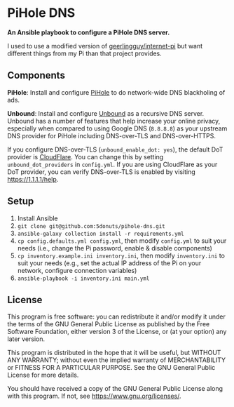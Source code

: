 # PiHole DNS

**An Ansible playbook to configure a PiHole DNS server.**

I used to use a modified version of [geerlingguy/internet-pi](https://github.com/geerlingguy/internet-pi) but want different things from my Pi than that project provides.

## Components

**PiHole**: Install and configure [PiHole](pi-hole.net) to do network-wide DNS blackholing of ads.

**Unbound**: Install and configure [Unbound](https://www.nlnetlabs.nl/projects/unbound/about/) as a recursive DNS server.
Unbound has a number of features that help increase your online privacy, especially when compared to using Google DNS (`8.8.8.8`) as your upstream DNS provider for PiHole including DNS-over-TLS and DNS-over-HTTPS.

If you configure DNS-over-TLS (`unbound_enable_dot: yes`), the default DoT provider is [CloudFlare](https://developers.cloudflare.com/1.1.1.1/encryption/dns-over-tls/).
You can change this by setting `unbound_dot_providers` in `config.yml`.
If you are using CloudFlare as your DoT provider, you can verify DNS-over-TLS is enabled by visiting https://1.1.1.1/help.

## Setup

1. Install Ansible
2. `git clone git@github.com:5donuts/pihole-dns.git`
3. `ansible-galaxy collection install -r requirements.yml`
4. `cp config.defaults.yml config.yml`, then modify `config.yml` to suit your needs (i.e., change the Pi password, enable & disable components)
5. `cp inventory.example.ini inventory.ini`, then modify `inventory.ini` to suit your needs (e.g., set the actual IP address of the Pi on your network, configure connection variables)
6. `ansible-playbook -i inventory.ini main.yml`

## License

This program is free software: you can redistribute it and/or modify
it under the terms of the GNU General Public License as published by
the Free Software Foundation, either version 3 of the License, or
(at your option) any later version.

This program is distributed in the hope that it will be useful,
but WITHOUT ANY WARRANTY; without even the implied warranty of
MERCHANTABILITY or FITNESS FOR A PARTICULAR PURPOSE.  See the
GNU General Public License for more details.

You should have received a copy of the GNU General Public License
along with this program.  If not, see <https://www.gnu.org/licenses/>.
